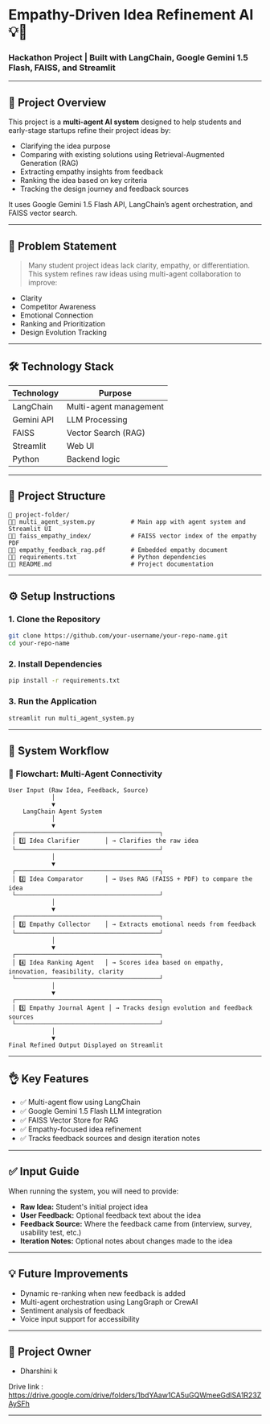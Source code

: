 # Empathy-Driven Idea Refinement AI 💡🤖

### Hackathon Project | Built with LangChain, Google Gemini 1.5 Flash, FAISS, and Streamlit

---

## 🚀 Project Overview

This project is a **multi-agent AI system** designed to help students and early-stage startups refine their project ideas by:

- Clarifying the idea purpose
- Comparing with existing solutions using Retrieval-Augmented Generation (RAG)
- Extracting empathy insights from feedback
- Ranking the idea based on key criteria
- Tracking the design journey and feedback sources

It uses Google Gemini 1.5 Flash API, LangChain’s agent orchestration, and FAISS vector search.

---

## 🌟 Problem Statement

> Many student project ideas lack clarity, empathy, or differentiation. This system refines raw ideas using multi-agent collaboration to improve:

- Clarity
- Competitor Awareness
- Emotional Connection
- Ranking and Prioritization
- Design Evolution Tracking

---

## 🛠️ Technology Stack

| Technology | Purpose                |
| ---------- | ---------------------- |
| LangChain  | Multi-agent management |
| Gemini API | LLM Processing         |
| FAISS      | Vector Search (RAG)    |
| Streamlit  | Web UI                 |
| Python     | Backend logic          |

---

## 📂 Project Structure

```text
📁 project-folder/
🔺🔺 multi_agent_system.py          # Main app with agent system and Streamlit UI
🔺🔺 faiss_empathy_index/           # FAISS vector index of the empathy PDF
🔺🔺 empathy_feedback_rag.pdf       # Embedded empathy document
🔺🔺 requirements.txt               # Python dependencies
🔺🔺 README.md                      # Project documentation
```

---

## ⚙️ Setup Instructions

### 1. Clone the Repository

```bash
git clone https://github.com/your-username/your-repo-name.git
cd your-repo-name
```

### 2. Install Dependencies

```bash
pip install -r requirements.txt
```

### 3. Run the Application

```bash
streamlit run multi_agent_system.py
```

---

## 🥉 System Workflow

### 🔗 **Flowchart: Multi-Agent Connectivity**

```
User Input (Raw Idea, Feedback, Source)
            │
            ▼
    LangChain Agent System
            │
            ▼
 ┌────────────────────────────────────────┐
 │ 1️⃣ Idea Clarifier       │ → Clarifies the raw idea
 └────────────────────────────────────────┘
            │
            ▼
 ┌────────────────────────────────────────┐
 │ 2️⃣ Idea Comparator      │ → Uses RAG (FAISS + PDF) to compare the idea
 └────────────────────────────────────────┘
            │
            ▼
 ┌────────────────────────────────────────┐
 │ 3️⃣ Empathy Collector    │ → Extracts emotional needs from feedback
 └────────────────────────────────────────┘
            │
            ▼
 ┌────────────────────────────────────────┐
 │ 4️⃣ Idea Ranking Agent   │ → Scores idea based on empathy, innovation, feasibility, clarity
 └────────────────────────────────────────┘
            │
            ▼
 ┌────────────────────────────────────────┐
 │ 5️⃣ Empathy Journal Agent │ → Tracks design evolution and feedback sources
 └────────────────────────────────────────┘
            │
            ▼
Final Refined Output Displayed on Streamlit
```

---

## 👌 Key Features

- ✅ Multi-agent flow using LangChain
- ✅ Google Gemini 1.5 Flash LLM integration
- ✅ FAISS Vector Store for RAG
- ✅ Empathy-focused idea refinement
- ✅ Tracks feedback sources and design iteration notes

---

## ✅ Input Guide

When running the system, you will need to provide:

- **Raw Idea:** Student's initial project idea
- **User Feedback:** Optional feedback text about the idea
- **Feedback Source:** Where the feedback came from (interview, survey, usability test, etc.)
- **Iteration Notes:** Optional notes about changes made to the idea

---

## 💡 Future Improvements

- Dynamic re-ranking when new feedback is added
- Multi-agent orchestration using LangGraph or CrewAI
- Sentiment analysis of feedback
- Voice input support for accessibility

---

## 👤 Project Owner

- Dharshini  k 


Drive link : https://drive.google.com/drive/folders/1bdYAaw1CA5uGQWmeeGdlSA1R23ZAySFh

---

